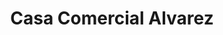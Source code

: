 ---
title: "Casa Comercial Alvarez"
url: /san-pedro-la-laguna/casa-comercial-alvarez/
shop: electrónica
---
